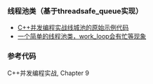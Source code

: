 ### 线程池类（基于threadsafe_queue实现）

- [C++并发编程实战线城池的原始示例代码](origin)
- [一个简单的线程池类，work_loop会有忙等现象](recipe-01)

### 参考代码
C++并发编程实战, Chapter 9
